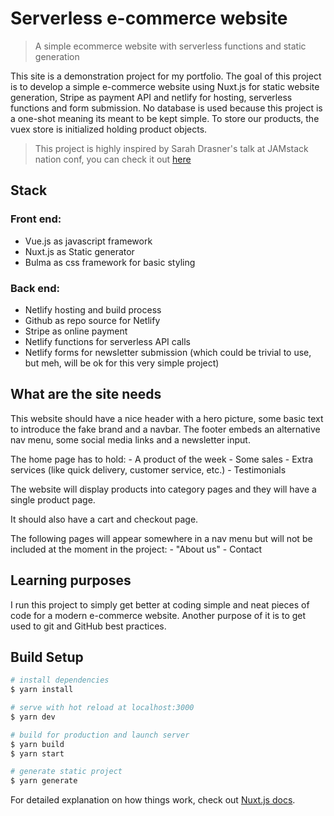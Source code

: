 # Serverless e-commerce website

> A simple ecommerce website with serverless functions and static generation

This site is a demonstration project for my portfolio. The goal of this project is to develop a simple e-commerce website using Nuxt.js for static website generation, Stripe as payment API and netlify for hosting, serverless functions and form submission. No database is used because this project is a one-shot meaning its meant to be kept simple. To store our products, the vuex store is initialized holding product objects.

> This project is highly inspired by Sarah Drasner's talk at JAMstack nation conf, you can check it out [here](https://www.youtube.com/watch?v=COAVmST41Q0)

## Stack

### Front end:

- Vue.js as javascript framework
- Nuxt.js as Static generator
- Bulma as css framework for basic styling

### Back end:

- Netlify hosting and build process
- Github as repo source for Netlify
- Stripe as online payment
- Netlify functions for serverless API calls
- Netlify forms for newsletter submission (which could be trivial to use, but meh, will be ok for this very simple project)

## What are the site needs

This website should have a nice header with a hero picture, some basic text to introduce the fake brand and a navbar.
The footer embeds an alternative nav menu, some social media links and a newsletter input.

The home page has to hold: - A product of the week - Some sales - Extra services (like quick delivery, customer service, etc.) - Testimonials

The website will display products into category pages and they will have a single product page.

It should also have a cart and checkout page.

The following pages will appear somewhere in a nav menu but will not be included at the moment in the project: - "About us" - Contact

## Learning purposes

I run this project to simply get better at coding simple and neat pieces of code for a modern e-commerce website. Another purpose of it is to get used to git and GitHub best practices.

## Build Setup

```bash
# install dependencies
$ yarn install

# serve with hot reload at localhost:3000
$ yarn dev

# build for production and launch server
$ yarn build
$ yarn start

# generate static project
$ yarn generate
```

For detailed explanation on how things work, check out [Nuxt.js docs](https://nuxtjs.org).
